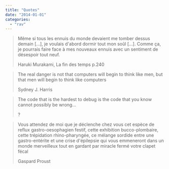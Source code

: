 ```yaml
---
title: "Quotes"
date: "2014-01-01"
categories: 
  - "rav"
---
```


> Même si tous les ennuis du monde devaient me tomber dessus demain \[...\], je voulais d'abord dormir tout mon soûl \[...\]. Comme ça, je pourrais faire face à mes nouveaux ennuis avec un sentiment de désespoir tout neuf.
> 
> Haruki Murakami, La fin des temps p.240

> The real danger is not that computers will begin to think like men, but that men will begin to think like computers
> 
> Sydney J. Harris

> The code that is the hardest to debug is the code that you know cannot possibly be wrong...
> 
> ?

> Vous attendez de moi que je déclenche chez vous cet espèce de reflux gastro-oesophagien festif, cette exhibition bucco-plombaire, cette trépidation rhino-pharyngée, ce mélange sordide entre une gastro-entérite et une crise d'épilepsie qui vous emmeneront dans un monde merveilleux tout en gardant par miracle fermé votre clapet fécal
> 
> Gaspard Proust
